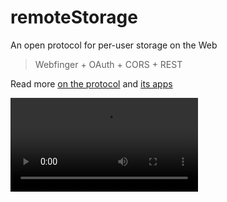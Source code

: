 # remoteStorage

An open protocol for per-user storage on the Web

> Webfinger + OAuth + CORS + REST

Read more [on the protocol](https://remotestorage.io/) and [its apps](https://remotestorage.io/apps.html#apps)

<video src="README.mp4"/>

## Installation

```
    <script src="https://aframe.io/releases/1.6.0/aframe.min.js"></script>
    <script src="build/aframe-remotestorage.js"></script> 
    <style type="text/css">
      #remotestorage-widget {
        z-index: 21000000;
        position: fixed;
        top: 0;
        right: 0;
      }
    </style>
  </head>
  <body>
    <a-scene remotestorage="dropbox: apikey; googledrive: apikey; logging: true; folder: myapp">

       ... see index.html for usage ...

    </a-scene>
  </body>
</html>


```

> See [index.html](index.html) as an example, which demonstrates a [store.js](store.js) component which uses the [aframe-remotestorage](build/aframe-remotestorage.js) AFRAME component.
